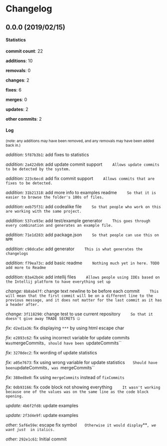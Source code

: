 # Changelog
## 0.0.0 (2019/02/15)
#### Statistics
**commit count**: 22

**additions**: 10

**removals**: 0

**changes**: 2

**fixes**: 6

**merges**: 0

**updates**: 2

**other commits**: 2

#### Log
<small>(note: any additions may have been removed, and any removals may have been added back in.)</small>

*addition:* `5f87b3b1`: add fixes to statistics

*addition:* `2a422db9`: add update commit support
`    Allows update commits to be detected by the system.`

*addition:* `223c6ecd`: add fix commit support
`    Allows commits that are fixes to be detected.`

*addition:* `31b21318`: add more info to examples readme
`    So that it is easier to browse the folder's 100s of files.`

*addition:* `eeb75f31`: add codealike file
`    So that people who work on this are working with the same project.`

*addition:* `537ce93e`: add test/example generator
`    This goes through every combination and generates an example file.`

*addition:* `71e1d283`: add package.json
`    So that people can use this on NPM`

*addition:* `c98dca5e`: add generator
`    This is what generates the changelogs`

*addition:* `f79ea73c`: add basic readme
`    Nothing much yet in here. TODO add more to Readme`

*addition:* `03a42bd4`: add intellij files
`    Allows people using IDEs based on the Intellij platform to have everything set up`

*change:* `8b8ab47f`: change text newline to be before each commit
`    This will mean that the first commit will be on a different line to the previous message, and it does not matter for the last commit as it has a header after.`

*change:* `3f118290`: change test to use current repository
`    So that it doesn't give away TRADE SECRETS 🤐`

*fix:* `d2ed1a36`: fix displaying `***` by using html escape char

*fix:* `e2893c62`: fix using incorrect variable for update commits
`    Was `mergeCommits`, should have been `updateCommits``

*fix:* `3270dec2`: fix wording of update statistics

*fix:* `a05e7673`: fix using wrong variable for update statistics
`    Should have been `updateCommits`, was `mergeCommits``

*fix:* `388ed8e0`: fix using `mergeCommits` instead of `fixCommits`

*fix:* `0db93166`: fix code block not showing everything
`    It wasn't working because one of the values was on the same line as the code block opening.`

*update:* `4b6f2fd8`: update examples

*update:* `2f3d4e9f`: update examples

*other:* `5af6e59e`: escape fix symbol
`    Otherwise it would display `***`, we want just `*` in italics.`

*other:* `292e1c61`: Initial commit
